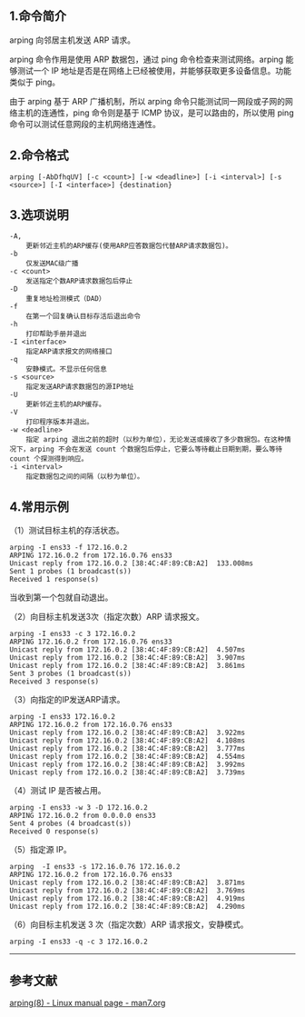 ## 1.命令简介
arping 向邻居主机发送 ARP 请求。

arping 命令作用是使用 ARP 数据包，通过 ping 命令检查来测试网络。arping 能够测试一个 IP 地址是否是在网络上已经被使用，并能够获取更多设备信息。功能类似于 ping。

由于 arping 基于 ARP 广播机制，所以 arping 命令只能测试同一网段或子网的网络主机的连通性，ping 命令则是基于 ICMP 协议，是可以路由的，所以使用 ping 命令可以测试任意网段的主机网络连通性。

## 2.命令格式
```shell
arping [-AbDfhqUV] [-c <count>] [-w <deadline>] [-i <interval>] [-s <source>] [-I <interface>] {destination}
```

## 3.选项说明
```
-A, 
	更新邻近主机的ARP缓存(使用ARP应答数据包代替ARP请求数据包)。
-b
	仅发送MAC级广播
-c <count>
	发送指定个数ARP请求数据包后停止
-D
	重复地址检测模式（DAD）
-f
	在第一个回复确认目标存活后退出命令
-h
	打印帮助手册并退出
-I <interface>
	指定ARP请求报文的网络接口
-q
	安静模式。不显示任何信息
-s <source>
	指定发送ARP请求数据包的源IP地址
-U 
	更新邻近主机的ARP缓存。
-V
	打印程序版本并退出。
-w <deadline>
	指定 arping 退出之前的超时（以秒为单位），无论发送或接收了多少数据包。在这种情况下，arping 不会在发送 count 个数据包后停止，它要么等待截止日期到期，要么等待 count 个探测得到响应。
-i <interval>
	指定数据包之间的间隔（以秒为单位）。
```

## 4.常用示例

（1）测试目标主机的存活状态。

```shell
arping -I ens33 -f 172.16.0.2
ARPING 172.16.0.2 from 172.16.0.76 ens33
Unicast reply from 172.16.0.2 [38:4C:4F:89:CB:A2]  133.008ms
Sent 1 probes (1 broadcast(s))
Received 1 response(s)
```
当收到第一个包就自动退出。

（2）向目标主机发送3次（指定次数）ARP 请求报文。

```shell
arping -I ens33 -c 3 172.16.0.2
ARPING 172.16.0.2 from 172.16.0.76 ens33
Unicast reply from 172.16.0.2 [38:4C:4F:89:CB:A2]  4.507ms
Unicast reply from 172.16.0.2 [38:4C:4F:89:CB:A2]  3.907ms
Unicast reply from 172.16.0.2 [38:4C:4F:89:CB:A2]  3.861ms
Sent 3 probes (1 broadcast(s))
Received 3 response(s)
```

（3）向指定的IP发送ARP请求。

```shell
arping -I ens33 172.16.0.2
ARPING 172.16.0.2 from 172.16.0.76 ens33
Unicast reply from 172.16.0.2 [38:4C:4F:89:CB:A2]  3.922ms
Unicast reply from 172.16.0.2 [38:4C:4F:89:CB:A2]  4.108ms
Unicast reply from 172.16.0.2 [38:4C:4F:89:CB:A2]  3.777ms
Unicast reply from 172.16.0.2 [38:4C:4F:89:CB:A2]  4.554ms
Unicast reply from 172.16.0.2 [38:4C:4F:89:CB:A2]  3.992ms
Unicast reply from 172.16.0.2 [38:4C:4F:89:CB:A2]  3.739ms
```

（4）测试 IP 是否被占用。

```shell
arping -I ens33 -w 3 -D 172.16.0.2
ARPING 172.16.0.2 from 0.0.0.0 ens33
Sent 4 probes (4 broadcast(s))
Received 0 response(s)
```

（5）指定源 IP。

```shell
arping  -I ens33 -s 172.16.0.76 172.16.0.2
ARPING 172.16.0.2 from 172.16.0.76 ens33
Unicast reply from 172.16.0.2 [38:4C:4F:89:CB:A2]  3.871ms
Unicast reply from 172.16.0.2 [38:4C:4F:89:CB:A2]  3.769ms
Unicast reply from 172.16.0.2 [38:4C:4F:89:CB:A2]  4.919ms
Unicast reply from 172.16.0.2 [38:4C:4F:89:CB:A2]  4.290ms
```

（6）向目标主机发送 3 次（指定次数）ARP 请求报文，安静模式。

```shell
arping -I ens33 -q -c 3 172.16.0.2
```

---
## 参考文献
[arping(8) - Linux manual page - man7.org](https://man7.org/linux/man-pages/man8/arping.8.html)
